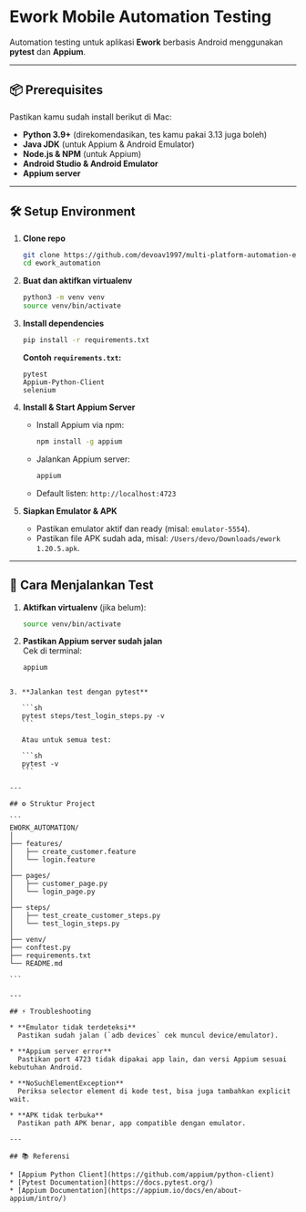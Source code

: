 # Ework Mobile Automation Testing

Automation testing untuk aplikasi **Ework** berbasis Android menggunakan **pytest** dan **Appium**.

---

## 📦 Prerequisites

Pastikan kamu sudah install berikut di Mac:

- **Python 3.9+** (direkomendasikan, tes kamu pakai 3.13 juga boleh)
- **Java JDK** (untuk Appium & Android Emulator)
- **Node.js & NPM** (untuk Appium)
- **Android Studio & Android Emulator**
- **Appium server**

---

## 🛠️ Setup Environment

1. **Clone repo**

    ```sh
    git clone https://github.com/devoav1997/multi-platform-automation-esuite-ework.git
    cd ework_automation
    ```

2. **Buat dan aktifkan virtualenv**

    ```sh
    python3 -m venv venv
    source venv/bin/activate
    ```

3. **Install dependencies**

    ```sh
    pip install -r requirements.txt
    ```

    **Contoh `requirements.txt`:**
    ```
    pytest
    Appium-Python-Client
    selenium
    ```

4. **Install & Start Appium Server**

    - Install Appium via npm:
      ```sh
      npm install -g appium
      ```
    - Jalankan Appium server:
      ```sh
      appium
      ```
    - Default listen: `http://localhost:4723`

5. **Siapkan Emulator & APK**

    - Pastikan emulator aktif dan ready (misal: `emulator-5554`).
    - Pastikan file APK sudah ada, misal: `/Users/devo/Downloads/ework 1.20.5.apk`.

---

## 🚀 Cara Menjalankan Test

1. **Aktifkan virtualenv** (jika belum):
    ```sh
    source venv/bin/activate
    ```

2. **Pastikan Appium server sudah jalan**  
   Cek di terminal:
   ```sh
   appium
````

3. **Jalankan test dengan pytest**

   ```sh
   pytest steps/test_login_steps.py -v
   ```

   Atau untuk semua test:

   ```sh
   pytest -v
   ```

---

## ⚙️ Struktur Project

```
EWORK_AUTOMATION/
│
├── features/
│   ├── create_customer.feature
│   └── login.feature
│
├── pages/
│   ├── customer_page.py
│   └── login_page.py
│
├── steps/
│   ├── test_create_customer_steps.py
│   └── test_login_steps.py
│
├── venv/
├── conftest.py
├── requirements.txt
└── README.md

```

---

## ⚡ Troubleshooting

* **Emulator tidak terdeteksi**
  Pastikan sudah jalan (`adb devices` cek muncul device/emulator).

* **Appium server error**
  Pastikan port 4723 tidak dipakai app lain, dan versi Appium sesuai kebutuhan Android.

* **NoSuchElementException**
  Periksa selector element di kode test, bisa juga tambahkan explicit wait.

* **APK tidak terbuka**
  Pastikan path APK benar, app compatible dengan emulator.

---

## 📚 Referensi

* [Appium Python Client](https://github.com/appium/python-client)
* [Pytest Documentation](https://docs.pytest.org/)
* [Appium Documentation](https://appium.io/docs/en/about-appium/intro/)

